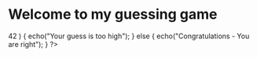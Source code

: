 
<html>
<head>
<title>Guessing Game for samyuktha or 7521b1aa</title>
</head>
<body>
<h1>Welcome to my guessing game</h1>
<p>
<?php
  if ( ! isset($_GET['guess']) ) { 
    echo("Missing guess parameter");
  } else if ( strlen($_GET['guess']) < 1 ) {
    echo("Your guess is too short");
  } else if ( ! is_numeric($_GET['guess']) ) {
    echo("Your guess is not a number");
  } else if ( $_GET['guess'] < 42 ) {
    echo("Your guess is too low");
  } else if ( $_GET['guess'] > 42 ) {
    echo("Your guess is too high");
  } else {
    echo("Congratulations - You are right");
  }
?>
</p>
</body>
</html>
  
